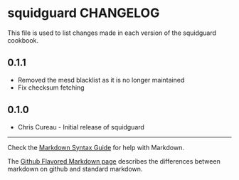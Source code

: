 squidguard CHANGELOG
====================

This file is used to list changes made in each version of the squidguard cookbook.

0.1.1
-----
- Removed the mesd blacklist as it is no longer maintained
- Fix checksum fetching

0.1.0
-----
- Chris Cureau - Initial release of squidguard

- - -
Check the [Markdown Syntax Guide](http://daringfireball.net/projects/markdown/syntax) for help with Markdown.

The [Github Flavored Markdown page](http://github.github.com/github-flavored-markdown/) describes the differences between markdown on github and standard markdown.
